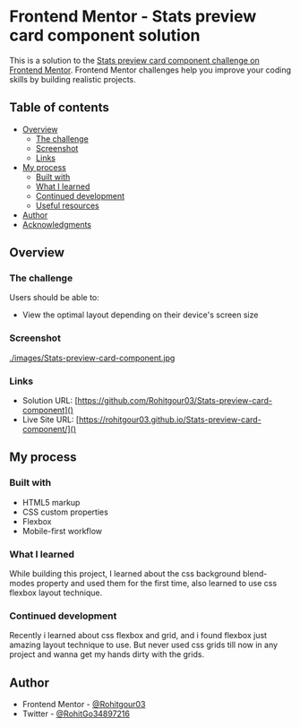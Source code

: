 # Frontend Mentor - Stats preview card component solution

This is a solution to the [Stats preview card component challenge on Frontend Mentor](https://www.frontendmentor.io/challenges/stats-preview-card-component-8JqbgoU62). Frontend Mentor challenges help you improve your coding skills by building realistic projects. 

## Table of contents

- [Overview](#overview)
  - [The challenge](#the-challenge)
  - [Screenshot](#screenshot)
  - [Links](#links)
- [My process](#my-process)
  - [Built with](#built-with)
  - [What I learned](#what-i-learned)
  - [Continued development](#continued-development)
  - [Useful resources](#useful-resources)
- [Author](#author)
- [Acknowledgments](#acknowledgments)

## Overview

### The challenge

Users should be able to:

- View the optimal layout depending on their device's screen size

### Screenshot

[./images/Stats-preview-card-component.jpg]()

### Links

- Solution URL: [https://github.com/Rohitgour03/Stats-preview-card-component]()
- Live Site URL: [https://rohitgour03.github.io/Stats-preview-card-component/]()

## My process

### Built with

- HTML5 markup
- CSS custom properties
- Flexbox
- Mobile-first workflow

### What I learned

While building this project, I learned about the css background blend-modes property and used them for the first time, 
also learned to use css flexbox layout technique. 


### Continued development

Recently i learned about css flexbox and grid, and i found flexbox just amazing layout technique to use. But never used css grids till now in any project and wanna get my hands dirty with the grids.

## Author

- Frontend Mentor - [@Rohitgour03](https://www.frontendmentor.io/profile/Rohitgour03)
- Twitter - [@RohitGo34897216](https://www.twitter.com/@RohitGo34897216)


